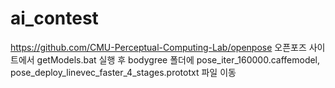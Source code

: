 # ai_contest
https://github.com/CMU-Perceptual-Computing-Lab/openpose
오픈포즈 사이트에서 getModels.bat 실행 후
bodygree 폴더에 pose_iter_160000.caffemodel, pose_deploy_linevec_faster_4_stages.prototxt 파일 이동
